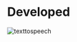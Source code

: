 # Developed
![texttospeech](https://github.com/Golu7667/New14/assets/103061012/1deca5a2-a973-492d-a81a-d2ef4de28427)
